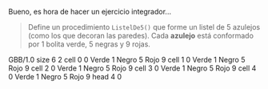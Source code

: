 Bueno, es hora de hacer un ejercicio integrador...

> Define un procedimiento `ListelDe5()` que forme un listel de 5 azulejos (como los que decoran las paredes). Cada **azulejo** está conformado por 1 bolita verde, 5 negras y 9 rojas.

<gs-board> GBB/1.0 
            size 6 2 
            cell 0 0 Verde 1 Negro 5 Rojo 9 
            cell 1 0 Verde 1 Negro 5 Rojo 9 
            cell 2 0 Verde 1 Negro 5 Rojo 9 
            cell 3 0 Verde 1 Negro 5 Rojo 9 
            cell 4 0 Verde 1 Negro 5 Rojo 9 
            head 4 0 </gs-board>